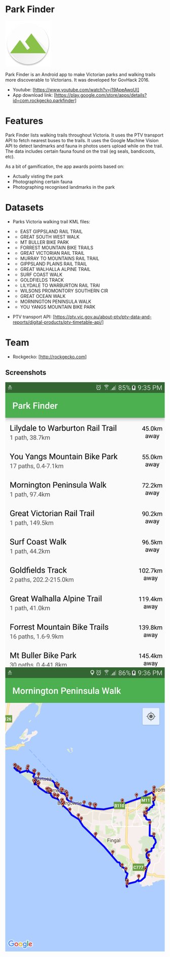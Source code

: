 ﻿# Park Finder

![Screenshot](screenshots/ic_launcher.png)

Park Finder is an Android app to make Victorian parks and walking trails more discoverable to Victorians. It was developed for GovHack 2016.

- Youtube: [https://www.youtube.com/watch?v=j19ApeAwoUI]
- App download link: [https://play.google.com/store/apps/details?id=com.rockgecko.parkfinder]

# Features
Park Finder lists walking trails throughout Victoria. It uses the PTV transport API to fetch nearest buses to the trails. It uses the Google Machine Vision API to detect landmarks and fauna in photos users upload while on the trail. The data includes certain fauna found on the trail (eg seals, bandicoots, etc).

As a bit of gamification, the app awards points based on:
- Actually visting the park
- Photographing certain fauna
- Photographing recognised landmarks in the park

# Datasets
- Parks Victoria walking trail KML files:
- - EAST GIPPSLAND RAIL TRAIL
- - GREAT SOUTH WEST WALK
- - MT BULLER BIKE PARK
- - FORREST MOUNTAIN BIKE TRAILS
- - GREAT VICTORIAN RAIL TRAIL
- - MURRAY TO MOUNTAINS RAIL TRAIL
- - GIPPSLAND PLAINS RAIL TRAIL
- - GREAT WALHALLA ALPINE TRAIL
- - SURF COAST WALK
- - GOLDFIELDS TRACK
- - LILYDALE TO WARBURTON RAIL TRAI
- - WILSONS PROMONTORY SOUTHERN CIR
- - GREAT OCEAN WALK
- - MORNINGTON PENINSULA WALK
- - YOU YANGS MOUNTAIN BIKE PARK

- PTV transport API: [https://ptv.vic.gov.au/about-ptv/ptv-data-and-reports/digital-products/ptv-timetable-api/]

# Team
- Rockgecko: [http://rockgecko.com]

## Screenshots
![Screenshot](screenshots/park_list.png)
![Screenshot](screenshots/mornington.png)
